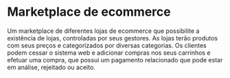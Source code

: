 # Marketplace de ecommerce

Um marketplace de diferentes lojas de ecommerce que possibilite a existência de lojas, controladas por seus gestores. As lojas terão produtos com seus preços e categorizados por diversas categorias. Os clientes podem cessar o sistema web e adicionar compras nos seus carrinhos e efetuar uma compra, que possui um pagamento relacionado que pode estar em análise, rejeitado ou aceito.
